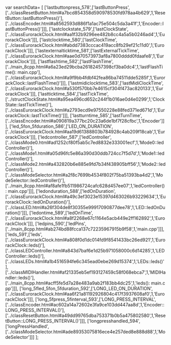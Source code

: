var searchData= \[
\[\'lastbuttonpress\_578\',\[\'lastButtonPress\',\[\'../classResetButton.html\#a7bcd854358d590978530fd978aa4b629\',1,\'ResetButton::lastButtonPress()\'\],\[\'../classEncoder.html\#a8562593d886f1a1ac75e504c5da3a41f\',1,\'Encoder::lastButtonPress()\'\]\]\],
\[\'lastclockstate\_579\',\[\'lastClockState\',\[\'../classEurorackClock.html\#aa1f32b9296ee482b8cc4a5a5b0246ad4\',1,\'EurorackClock\'\]\]\],
\[\'lastclocktime\_580\',\[\'lastClockTime\',\[\'../classEurorackClock.html\#abdd7383cccac419acc8fb29ef21c11d0\',1,\'EurorackClock\'\]\]\],
\[\'lastexternalticktime\_581\',\[\'lastExternalTickTime\',\[\'../classEurorackClock.html\#aae0d70573973af8a7800dddd0fdaafe8\',1,\'EurorackClock\'\]\]\],
\[\'lastflashtime\_582\',\[\'lastFlashTime\',\[\'../main\_8cpp.html\#a6a23ed29bcba26182457398cf3ba0dc4\',1,\'lastFlashTime(): main.cpp\'\],\[\'../classEurorackClock.html\#a9f9bb4fdbf42fea86ba74511dde5285f\',1,\'EurorackClock::lastFlashTime()\'\]\]\],
\[\'lastmidiclocktime\_583\',\[\'lastMidiClockTime\',\[\'../classEurorackClock.html\#a530f570bb7e4615cf304f473ac820133\',1,\'EurorackClock\'\]\]\],
\[\'lastticktime\_584\',\[\'lastTickTime\',\[\'../structClockState.html\#a95ea496cd652c244f1b016ae0d4e0299\',1,\'ClockState::lastTickTime()\'\],\[\'../classEurorackClock.html\#a2793ecd9e97550228e88fed371ed671d\',1,\'EurorackClock::lastTickTime()\'\]\]\],
\[\'lastturntime\_585\',\[\'lastTurnTime\',\[\'../classEncoder.html\#a090819a377bc20c23a6de1bf7f28cfbc\',1,\'Encoder\'\]\]\],
\[\'led\_5fon\_5fduration\_586\',\[\'LED\_ON\_DURATION\',\[\'../classEurorackClock.html\#aa19d61388803b784928c4ab209f18cab\',1,\'EurorackClock\'\]\]\],
\[\'ledcontroller\_587\',\[\'ledController\',\[\'../classMode0.html\#ad1252cf80f5ab5c7ed8832e333001ecf\',1,\'Mode0::ledController()\'\],\[\'../classMode1.html\#a05d96fc5e86a390d30ddb724cc7f5d7d\',1,\'Mode1::ledController()\'\],\[\'../classMode2.html\#a432820b6e885e9fd7b34f438905bff56\',1,\'Mode2::ledController()\'\],\[\'../classModeSelector.html\#a2f8c7699b4534f802f75ba51393ba4d2\',1,\'ModeSelector::ledController()\'\],\[\'../main\_8cpp.html\#af8afe1fb511986724cafc628d457ee07\',1,\'ledController(): main.cpp\'\]\]\],
\[\'ledonduration\_588\',\[\'ledOnDuration\',\[\'../classEurorackClock.html\#a49c3ef3023e15397d463026b93229634\',1,\'EurorackClock::ledOnDuration()\'\],\[\'../classLED.html\#a26f304de8f30355e99917090877dee78\',1,\'LED::ledOnDuration()\'\]\]\],
\[\'ledontime\_589\',\[\'ledOnTime\',\[\'../classEurorackClock.html\#a8f2268e67c1164e5acb449e2ff162892\',1,\'EurorackClock\'\]\]\],
\[\'ledpins\_590\',\[\'ledPins\',\[\'../main\_8cpp.html\#ab274bd88fcca137c72235967915b9f58\',1,\'main.cpp\'\]\]\],
\[\'leds\_591\',\[\'leds\',\[\'../classEurorackClock.html\#a808f0d1dc014fd9f8541433bc26ed921\',1,\'EurorackClock::leds()\'\],\[\'../classLEDController.html\#a843d7baf6e1d25b971058000c6d14285\',1,\'LEDController::leds()\'\],\[\'../classLEDs.html\#a1b4516594fe6c345ead0ebe269d15374\',1,\'LEDs::leds()\'\],\[\'../classMIDIHandler.html\#af21335eb5ef193127459c58f068ebca7\',1,\'MIDIHandler::leds()\'\],\[\'../main\_8cpp.html\#acff5fe5d7a28e483a9ab2f183bb4dc25\',1,\'leds(): main.cpp\'\]\]\],
\[\'long\_5fled\_5fon\_5fduration\_592\',\[\'LONG\_LED\_ON\_DURATION\',\[\'../classEurorackClock.html\#aa6f21a81192926804c417f3937608af0\',1,\'EurorackClock\'\]\]\],
\[\'long\_5fpress\_5finterval\_593\',\[\'LONG\_PRESS\_INTERVAL\',\[\'../classEncoder.html\#ac602a14a72602e3fa9ce103dd447aa8d\',1,\'Encoder::LONG\_PRESS\_INTERVAL()\'\],\[\'../classResetButton.html\#a49dd99765dba753371b0b5a475802580\',1,\'ResetButton::LONG\_PRESS\_INTERVAL()\'\]\]\],
\[\'longpresshandled\_594\',\[\'longPressHandled\',\[\'../classModeSelector.html\#ade89353075816ece4e257ded8e888d88\',1,\'ModeSelector\'\]\]\]
\];
